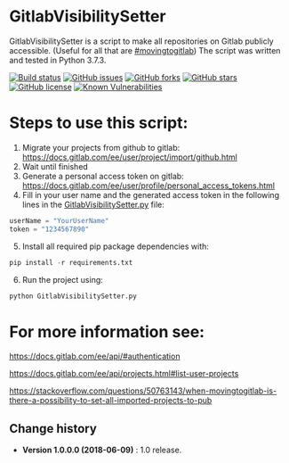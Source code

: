GitlabVisibilitySetter
====================================

GitlabVisibilitySetter is a script to make all repositories on Gitlab publicly accessible. (Useful for all that are [#movingtogitlab](https://twitter.com/hashtag/movingtogitlab?lang=en))
The script was written and tested in Python 3.7.3.

[![Build status](https://ci.appveyor.com/api/projects/status/mc210w5866dgt9wi?svg=true)](https://ci.appveyor.com/project/SeppPenner/gitlabvisibilitysetter)
[![GitHub issues](https://img.shields.io/github/issues/SeppPenner/GitlabVisibilitySetter.svg)](https://github.com/SeppPenner/GitlabVisibilitySetter/issues)
[![GitHub forks](https://img.shields.io/github/forks/SeppPenner/GitlabVisibilitySetter.svg)](https://github.com/SeppPenner/GitlabVisibilitySetter/network)
[![GitHub stars](https://img.shields.io/github/stars/SeppPenner/GitlabVisibilitySetter.svg)](https://github.com/SeppPenner/GitlabVisibilitySetter/stargazers)
[![GitHub license](https://img.shields.io/badge/license-AGPL-blue.svg)](https://raw.githubusercontent.com/SeppPenner/GitlabVisibilitySetter/master/License.txt)
[![Known Vulnerabilities](https://snyk.io/test/github/SeppPenner/GitlabVisibilitySetter/badge.svg)](https://snyk.io/test/github/SeppPenner/GitlabVisibilitySetter) 

# Steps to use this script:
1. Migrate your projects from github to gitlab: https://docs.gitlab.com/ee/user/project/import/github.html
2. Wait until finished
3. Generate a personal access token on gitlab: https://docs.gitlab.com/ee/user/profile/personal_access_tokens.html
4. Fill in your user name and the generated access token in the following lines in the
[GitlabVisibilitySetter.py](https://github.com/SeppPenner/GitlabVisibilitySetter/blob/master/GitlabVisibilitySetter.py) file:
```python
userName = "YourUserName"
token = "1234567890"
```

5. Install all required pip package dependencies with:
```python
pip install -r requirements.txt
```

6. Run the project using:
```bash
python GitlabVisibilitySetter.py
```

# For more information see:
https://docs.gitlab.com/ee/api/#authentication

https://docs.gitlab.com/ee/api/projects.html#list-user-projects

https://stackoverflow.com/questions/50763143/when-movingtogitlab-is-there-a-possibility-to-set-all-imported-projects-to-pub

Change history
--------------

* **Version 1.0.0.0 (2018-06-09)** : 1.0 release.